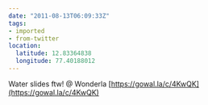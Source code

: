 ```yaml
---
date: "2011-08-13T06:09:33Z"
tags:
- imported
- from-twitter
location:
  latitude: 12.83364838
  longitude: 77.40188012
---
```

Water slides ftw\! @ Wonderla [https://gowal.la/c/4KwQK](https://gowal.la/c/4KwQK)
